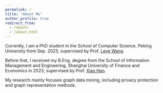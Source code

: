 ```yaml
---
permalink: /
title: "About Me"
author_profile: true
redirect_from: 
  - /about/
  - /about.html
---
```


Currently, I am a PhD student in the School of Computer Science, Peking University from Sep. 2023, supervised by Prof. [Leye Wang](https://wangleye.github.io). 

Before that, I received my B.Eng. degree from the School of Information Management and Engineering, Shanghai University of Finance and Economics in 2023, supervised by Prof. [Xiao Han](http://simecv.sufe.edu.cn/page.aspx?id=54). 

My research mainly focuses graph data mining, including privacy protection and graph representation methods.
